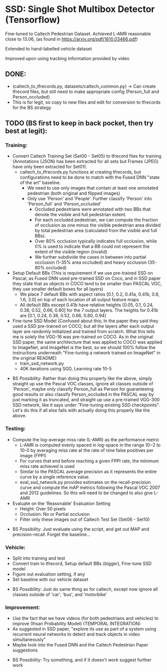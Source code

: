 # SSD: Single Shot Multibox Detector (Tensorflow)

Fine-tuned to Caltech Pedestrian Dataset. Achieved L-AMR reasonable close to 13.06, (as found in https://arxiv.org/pdf/1610.03466.pdf)

Extended to hand-labelled vehicle dataset

Improved upon using tracking information provided by video

## DONE:
- (caltech_to_tfrecords.py, datasets/caltech_common.py) -> Can create tfrecord files, but still need to make appropriate config (Person_full and Person_occluded) 
- This is for legit, so copy to new files and edit for conversion to tfrecords for the BS strategy

## TODO (BS first to keep in back pocket, then try best at legit):

### Training:

- Convert Caltech Training Set (Set00 - Set05) to tfrecord files for training (Annotations (JSON) has been extracted for all sets but Frames (JPEG) have only been extracted for Set01). 
  - caltech_to_tfrecords.py functions at creating tfrecords, but configurations need to be done to match with the Fused DNN "state of the art" baseline. 
    - We need to use only images that contain at least one annotated pedestrian (both original and flipped images)
    - Only use 'Person' and 'People'. Further classify 'Person' into 'Person_full' and 'Person_occluded' 
      - Occluded pedestrians were annotated with two BBs that denote  the  visible  and  full  pedestrian  extent.
      - For  each  occluded  pedestrian,  we  can  compute  the fraction of occlusion as one minus the visible pedestrian area            divided  by  total  pedestrian  area  (calculated  from the  visible  and  full  BBs).
      - Over  80%  occlusion  typically indicates full occlusion, while 0% is used to indicate that a BB could not represent the extent of the visible region (invalid)
      - We  further  subdivide the  cases  in  between  into partial occlusion  (1-35%  area occluded) and heavy occlusion (35-80% occluded)
- Setup Default BBs (This is requirement if we use pre-trained SSD on Pascal, as Fused DNN used pre-trained SSD on Coco, and in SSD paper they state that as  objects in COCO tend to be smaller than PASCAL VOC, they use smaller default boxes for all layers)
  - We place 7 default BBs with aspect ratios [0.1, 0.2, 0.41a, 0.41b, 0.8, 1.6, 3.0] on top of each location of all output feature maps
  -  All default BBs except 0.41b have relative heights [0.05, 0.1, 0.24, 0.38, 0.52, 0.66, 0.80] for the 7 output layers. The heights for 0.41b are [0.1,  0.24,  0.38,  0.52,  0.66,  0.80,  0.94]
- Fine-tune SSD Model (Confused about this; In the paper they said they used a SSD pre-trained on COCO, but all the layers after each output layer are randomly initialized and trained from scratch. What this tells me is solely the VGG-16 was pre-trained on COCO. As in the original SSD paper, the same architecture that was applied to COCO was applied to ImageNet, and ImageNet is the best, so we should 100% follow the instructions underneath "Fine-tuning a network trained on ImageNet" in the original README)
  - train_ssd_network.py
  - 40K iterations using SGD, Learning rate 10-5

* BS Possibility: Rather than doing this properly like the above, simply straight up use the Pascal VOC classes, ignore all classes outside of 'Person', maybe only classify Person_full as Person for guaranteeing good results or also classify Person_occluded in the PASCAL way by just marking it as truncated, and straight up use a pre-trained VGG-300 SSD network, like it says under "Fine-tuning existing SSD checkpoints". Let's do this if all else fails with actually doing this properly like the above. 

### Testing:
- Compute the log-average miss rate (L-AMR) as the performance metric
  -  L-AMR is computed evenly spaced in log-space in the range 10−2 to 10-0 by averaging miss rate at the rate of nine false positives per image (FPPI)
  - For curves that end before reaching a given FPPI rate, the minimum miss rate achieved is used
  - Similar to the PASCAL average precision as it represents the entire  curve by a single reference value.
  - eval_ssd_network.py provides estimates on the recall-precision curve and compute the mAP metrics following the Pascal VOC 2007 and 2012 guidelines. So this will need to be changed to also give L-AMR
- Evaluate on the 'Reasonable' Evaluation Setting
  - Height: Over 50 pixels
  - Occlusion: No or Partial occlusion
  - Filter only these images out of Caltech Test Set (Set06 - Set10)

* BS Possibility: Just evaluate using the script, and get out MAP and precision-recall. Forget the baseline...

### Vehicle:
- Split into training and test
- Convert train to tfrecord, Setup default BBs (bigger), Fine-tune SSD model
- Figure out evaluation setting, if any
- Set baseline with our vehicle dataset

* BS Possibility: Just do same thing as for caltech, except now ignore all classes outside of 'car', 'bus', and 'motorbike'

### Improvement:
- Use the fact that we have videos (for both pedestrians and vehicles) to improve (Ihsan Probability Model) (TEMPORAL INTEGRATION)
- As suggested in SSD paper, "explore its use as part of a system using recurrent neural networks to detect and track objects in video simultaneously" 
- Maybe look into the Fused DNN and the Caltech Pedestrian Paper suggestions

* BS Possibility: Try something, and if it doesn't work suggest further work
